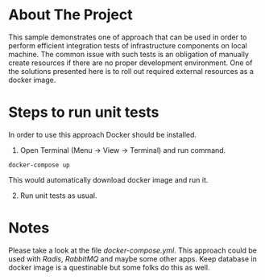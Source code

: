 # About The Project
This sample demonstrates one of approach that can be used in order to perform efficient integration tests of infrastructure components on local machine.
The common issue with such tests is an obligation of manually create resources if there are no proper development environment. 
One of the solutions presented here is to roll out required external resources as a docker image.

# Steps to run unit tests

In order to use this approach Docker should be installed.

1. Open Terminal (Menu -> View -> Terminal) and run command.

``docker-compose up``

This would automatically download docker image and run it.

2. Run unit tests as usual.

# Notes

Please take a look at the file *docker-compose.yml*. 
This approach could be used with *Radis*, *RabbitMQ* and maybe some other apps. 
Keep database in docker image is a questinable but some folks do this as well. 